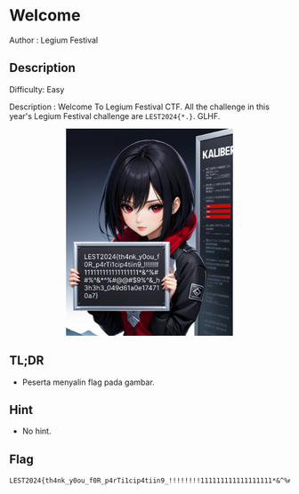 # Welcome

Author : Legium Festival

## Description

Difficulty: Easy

Description : Welcome To Legium Festival CTF. All the challenge in this year's Legium Festival challenge are `LEST2024{*.}`. GLHF.

<p align="center"><img src="./chall/welcome.png" width="300"></p>

## TL;DR

- Peserta menyalin flag pada gambar.

## Hint

- No hint.

## Flag

```
LEST2024{th4nk_y0ou_f0R_p4rTi1cip4tiin9_!!!!!!!!111111111111111111*&^%##%^&*^%#@@#$9%^&_h3h3h3_049d61a0e174710a7}
```
